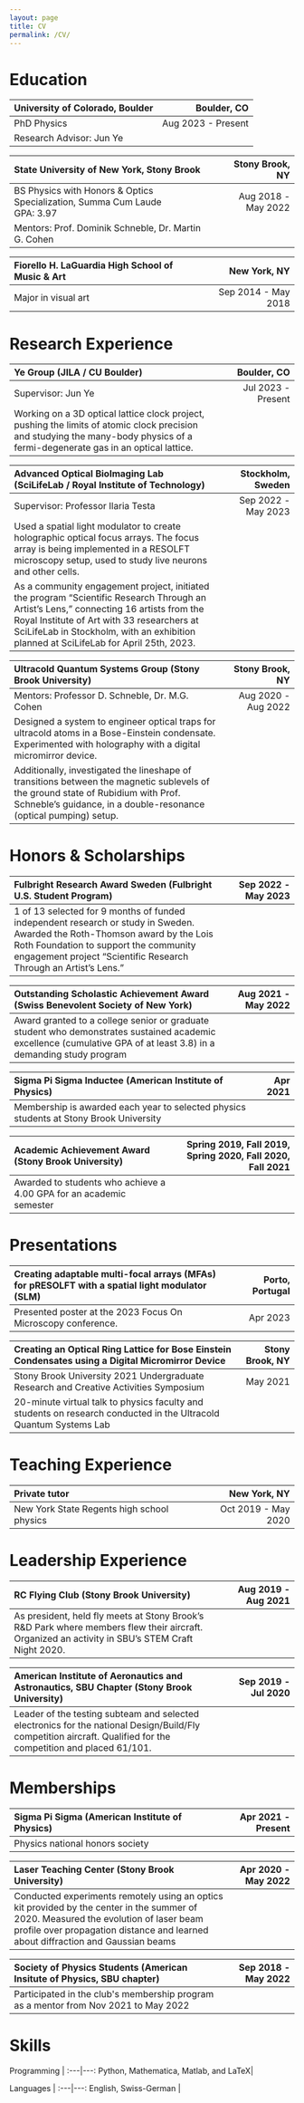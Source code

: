 ```yaml
---
layout: page
title: CV
permalink: /CV/
---
```


# Education

University of Colorado, Boulder |  Boulder, CO
:---|---:
PhD Physics | Aug 2023 - Present
Research Advisor: Jun Ye |

State University of New York, Stony Brook | Stony Brook, NY
:---|---:
BS Physics with Honors & Optics Specialization, Summa Cum Laude <br> GPA: 3.97  | Aug 2018 - May 2022
Mentors: Prof. Dominik Schneble, Dr. Martin G. Cohen |

Fiorello H. LaGuardia High School of Music & Art | New York, NY
:---|---:
Major in visual art | Sep 2014 - May 2018

# Research Experience

Ye Group (JILA / CU Boulder) | Boulder, CO
:---|---:
Supervisor: Jun Ye | Jul 2023 - Present <img width=200/>
Working on a 3D optical lattice clock project, pushing the limits of atomic clock precision and studying the many-body physics of a fermi-degenerate gas in an optical lattice. | 

Advanced Optical BioImaging Lab (SciLifeLab / Royal Institute of Technology) | Stockholm, Sweden 
:---|---:
Supervisor: Professor Ilaria Testa  | Sep 2022 - May 2023 <img width=200/>
Used a spatial light modulator to create holographic optical focus arrays. The focus array is being implemented in a RESOLFT microscopy setup, used to study live neurons and other cells. |
As a community engagement project, initiated the program “Scientific Research Through an Artist’s Lens,” connecting 16 artists from the Royal Institute of Art with 33 researchers at SciLifeLab in Stockholm, with an exhibition planned at SciLifeLab for April 25th, 2023. | 

Ultracold Quantum Systems Group (Stony Brook University) | Stony Brook, NY 
:---|---:
Mentors: Professor D. Schneble, Dr. M.G. Cohen | Aug 2020 - Aug 2022 <img width=200/>
Designed a system to engineer optical traps for ultracold atoms in a Bose-Einstein condensate. Experimented with holography with a digital micromirror device. |
Additionally, investigated the lineshape of transitions between the magnetic sublevels of the ground state of Rubidium with Prof. Schneble’s guidance, in a double-resonance (optical pumping) setup. |

# Honors & Scholarships

Fulbright Research Award Sweden (Fulbright U.S. Student Program) | Sep 2022 - May 2023 <img width=200/>
:---|---:
1 of 13 selected for 9 months of funded independent research or study in Sweden. Awarded the Roth-Thomson award by the Lois Roth Foundation to support the community engagement project “Scientific Research Through an Artist’s Lens.” | 

Outstanding Scholastic Achievement Award (Swiss Benevolent Society of New York) | Aug 2021 - May 2022 <img width=200/>
:---|---:
Award granted to a college senior or graduate student who demonstrates sustained academic excellence (cumulative GPA of at least 3.8) in a demanding study program | 

Sigma Pi Sigma Inductee (American Institute of Physics) | Apr 2021
:---|---:
Membership is awarded each year to selected physics students at Stony Brook University|

Academic Achievement Award (Stony Brook University) | Spring 2019, Fall 2019, Spring 2020, Fall 2020, Fall 2021
:---|---:
Awarded to students who achieve a 4.00 GPA for an academic semester |

# Presentations

Creating adaptable multi-focal arrays (MFAs) for pRESOLFT with a spatial light modulator (SLM) | Porto, Portugal
:---|---:
Presented poster at the 2023 Focus On Microscopy conference. | Apr 2023

Creating an Optical Ring Lattice for Bose Einstein Condensates using a Digital Micromirror Device | Stony Brook, NY
:---|---:
Stony Brook University 2021 Undergraduate Research and Creative Activities Symposium | May 2021
20-minute virtual talk to physics faculty and students on research conducted in the Ultracold Quantum Systems Lab  |

# Teaching Experience

Private tutor | New York, NY
:---|---: 
New York State Regents high school physics | Oct 2019 - May 2020

# Leadership Experience

RC Flying Club (Stony Brook University) | Aug 2019 - Aug 2021 <img width=200/>
:---|---:
As president, held fly meets at Stony Brook’s R&D Park where members flew their aircraft. Organized an activity in SBU’s STEM Craft Night 2020. |

American Institute of Aeronautics and Astronautics, SBU Chapter (Stony Brook University) | Sep 2019 - Jul 2020 <img width=200/>
:---|---:
Leader of the testing subteam and selected electronics for the national Design/Build/Fly competition aircraft. Qualified for the competition and placed 61/101. |


# Memberships

Sigma Pi Sigma (American Institute of Physics) | Apr 2021 - Present
:---|---:
Physics national honors society | 

Laser Teaching Center (Stony Brook University) | Apr 2020 - May 2022 <img width=200/>
:---|---:
Conducted experiments remotely using an optics kit provided by the center in the summer of 2020. Measured the evolution of laser beam profile over propagation distance and learned about diffraction and Gaussian beams | 

Society of Physics Students (American Insitute of Physics, SBU chapter) | Sep 2018 - May 2022
:---|---:
Participated in the club's membership program as a mentor from Nov 2021 to May 2022 | 

# Skills

Programming | 
:---|---:
Python, Mathematica, Matlab, and LaTeX| 

Languages | 
:---|---:
English, Swiss-German | 
